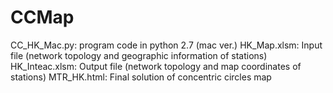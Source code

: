 # CCMap
CC_HK_Mac.py: program code in python 2.7 (mac ver.)
HK_Map.xlsm: Input file (network topology and geographic information of stations)
HK_Inteac.xlsm: Output file (network topology and map coordinates of stations)
MTR_HK.html: Final solution of concentric circles map
